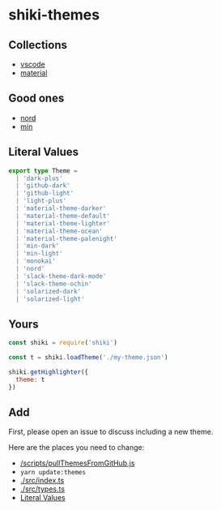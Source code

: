 # shiki-themes

## Collections

- [vscode](https://github.com/Microsoft/vscode/tree/master/extensions)
- [material](https://github.com/equinusocio/vsc-material-theme)

## Good ones

- [nord](https://github.com/arcticicestudio/nord-visual-studio-code)
- [min](https://github.com/misolori/min-theme)

## Literal Values

```ts
export type Theme =
  | 'dark-plus'
  | 'github-dark'
  | 'github-light'
  | 'light-plus'
  | 'material-theme-darker'
  | 'material-theme-default'
  | 'material-theme-lighter'
  | 'material-theme-ocean'
  | 'material-theme-palenight'
  | 'min-dark'
  | 'min-light'
  | 'monokai'
  | 'nord'
  | 'slack-theme-dark-mode'
  | 'slack-theme-ochin'
  | 'solarized-dark'
  | 'solarized-light'
```

## Yours

```js
const shiki = require('shiki')

const t = shiki.loadTheme('./my-theme.json')

shiki.getHighlighter({
  theme: t
})
```

## Add

First, please open an issue to discuss including a new theme.

Here are the places you need to change:

- [/scripts/pullThemesFromGitHub.js](/scripts/pullThemesFromGitHub.js)
- `yarn update:themes`
- [./src/index.ts](./src/index.ts)
- [./src/types.ts](./src/types.ts)
- [Literal Values](./README.md#literal-values)
